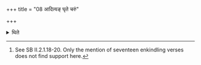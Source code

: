 +++
title = "08 आदित्यङ् घृते चरुं"

+++

<details><summary>थिते</summary>

8. In the opinion of Vājasaneyins in the place of all the offerings to be performed after (the Tanuhavis-offering) (an offering of) rice-pap cooked in ghee for Aditi, with seventeen enkindling verses and a with a milch-cow as a sacrificial gift (should be performed).[^1]  


[^1]: See SB II.2.1.18-20. Only the mention of seventeen enkindling verses does not find support here.
</details>
